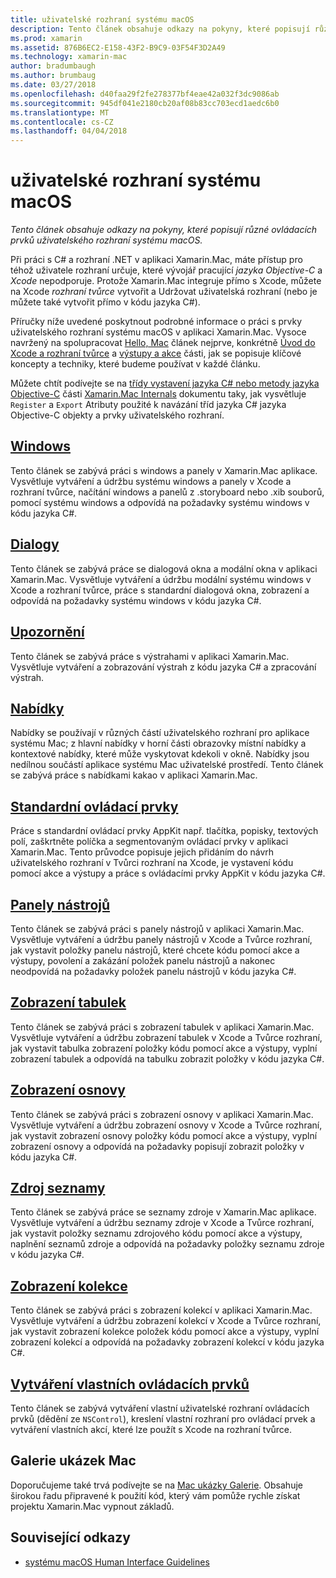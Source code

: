 ```yaml
---
title: uživatelské rozhraní systému macOS
description: Tento článek obsahuje odkazy na pokyny, které popisují různé ovládacích prvků uživatelského rozhraní systému macOS.
ms.prod: xamarin
ms.assetid: 876B6EC2-E158-43F2-B9C9-03F54F3D2A49
ms.technology: xamarin-mac
author: bradumbaugh
ms.author: brumbaug
ms.date: 03/27/2018
ms.openlocfilehash: d40faa29f2fe278377bf4eae42a032f3dc9086ab
ms.sourcegitcommit: 945df041e2180cb20af08b83cc703ecd1aedc6b0
ms.translationtype: MT
ms.contentlocale: cs-CZ
ms.lasthandoff: 04/04/2018
---
```

# <a name="macos-user-interface"></a>uživatelské rozhraní systému macOS

_Tento článek obsahuje odkazy na pokyny, které popisují různé ovládacích prvků uživatelského rozhraní systému macOS._

Při práci s C# a rozhraní .NET v aplikaci Xamarin.Mac, máte přístup pro téhož uživatele rozhraní určuje, které vývojář pracující *jazyka Objective-C* a *Xcode* nepodporuje. Protože Xamarin.Mac integruje přímo s Xcode, můžete na Xcode _rozhraní tvůrce_ vytvořit a Udržovat uživatelská rozhraní (nebo je můžete také vytvořit přímo v kódu jazyka C#).

Příručky níže uvedené poskytnout podrobné informace o práci s prvky uživatelského rozhraní systému macOS v aplikaci Xamarin.Mac. Vysoce navržený na spolupracovat [Hello, Mac](~/mac/get-started/hello-mac.md) článek nejprve, konkrétně [Úvod do Xcode a rozhraní tvůrce](~/mac/get-started/hello-mac.md#Introduction_to_Xcode_and_Interface_Builder) a [výstupy a akce](~/mac/get-started/hello-mac.md#Outlets_and_Actions) části, jak se popisuje klíčové koncepty a techniky, které budeme používat v každé článku.

Můžete chtít podívejte se na [třídy vystavení jazyka C# nebo metody jazyka Objective-C](~/mac/internals/how-it-works.md#exposing-c-classes--methods-to-objective-c) části [Xamarin.Mac Internals](~/mac/internals/how-it-works.md) dokumentu taky, jak vysvětluje `Register` a `Export` Atributy použité k navázání tříd jazyka C# jazyka Objective-C objekty a prvky uživatelského rozhraní.

## <a name="windowsmacuser-interfacewindowmd"></a>[Windows](~/mac/user-interface/window.md)

Tento článek se zabývá práci s windows a panely v Xamarin.Mac aplikace. Vysvětluje vytváření a údržbu systému windows a panely v Xcode a rozhraní tvůrce, načítání windows a panelů z .storyboard nebo .xib souborů, pomocí systému windows a odpovídá na požadavky systému windows v kódu jazyka C#.

## <a name="dialogsmacuser-interfacedialogmd"></a>[Dialogy](~/mac/user-interface/dialog.md)

Tento článek se zabývá práce se dialogová okna a modální okna v aplikaci Xamarin.Mac. Vysvětluje vytváření a údržbu modální systému windows v Xcode a rozhraní tvůrce, práce s standardní dialogová okna, zobrazení a odpovídá na požadavky systému windows v kódu jazyka C#.

## <a name="alertsmacuser-interfacealertmd"></a>[Upozornění](~/mac/user-interface/alert.md)

Tento článek se zabývá práce s výstrahami v aplikaci Xamarin.Mac. Vysvětluje vytváření a zobrazování výstrah z kódu jazyka C# a zpracování výstrah.

## <a name="menusmacuser-interfacemenumd"></a>[Nabídky](~/mac/user-interface/menu.md)

Nabídky se používají v různých částí uživatelského rozhraní pro aplikace systému Mac; z hlavní nabídky v horní části obrazovky místní nabídky a kontextové nabídky, které může vyskytovat kdekoli v okně. Nabídky jsou nedílnou součástí aplikace systému Mac uživatelské prostředí. Tento článek se zabývá práce s nabídkami kakao v aplikaci Xamarin.Mac.

## <a name="standard-controlsmacuser-interfacestandard-controlsmd"></a>[Standardní ovládací prvky](~/mac/user-interface/standard-controls.md)

Práce s standardní ovládací prvky AppKit např. tlačítka, popisky, textových polí, zaškrtněte políčka a segmentovaným ovládací prvky v aplikaci Xamarin.Mac. Tento průvodce popisuje jejich přidáním do návrh uživatelského rozhraní v Tvůrci rozhraní na Xcode, je vystavení kódu pomocí akce a výstupy a práce s ovládacími prvky AppKit v kódu jazyka C#.

## <a name="toolbarsmacuser-interfacetoolbarmd"></a>[Panely nástrojů](~/mac/user-interface/toolbar.md)

Tento článek se zabývá práci s panely nástrojů v aplikaci Xamarin.Mac. Vysvětluje vytváření a údržbu panely nástrojů v Xcode a Tvůrce rozhraní, jak vystavit položky panelu nástrojů, které chcete kódu pomocí akce a výstupy, povolení a zakázání položek panelu nástrojů a nakonec neodpovídá na požadavky položek panelu nástrojů v kódu jazyka C#.

## <a name="table-viewsmacuser-interfacetable-viewmd"></a>[Zobrazení tabulek](~/mac/user-interface/table-view.md)

Tento článek se zabývá práci s zobrazení tabulek v aplikaci Xamarin.Mac. Vysvětluje vytváření a údržbu zobrazení tabulek v Xcode a Tvůrce rozhraní, jak vystavit tabulka zobrazení položky kódu pomocí akce a výstupy, vyplní zobrazení tabulek a odpovídá na tabulku zobrazit položky v kódu jazyka C#.

## <a name="outline-viewsmacuser-interfaceoutline-viewmd"></a>[Zobrazení osnovy](~/mac/user-interface/outline-view.md)

Tento článek se zabývá práci s zobrazení osnovy v aplikaci Xamarin.Mac. Vysvětluje vytváření a údržbu zobrazení osnovy v Xcode a Tvůrce rozhraní, jak vystavit zobrazení osnovy položky kódu pomocí akce a výstupy, vyplní zobrazení osnovy a odpovídá na požadavky popisují zobrazit položky v kódu jazyka C#.

## <a name="source-listsmacuser-interfacesource-listmd"></a>[Zdroj seznamy](~/mac/user-interface/source-list.md)

Tento článek se zabývá práce se seznamy zdroje v Xamarin.Mac aplikace. Vysvětluje vytváření a údržbu seznamy zdroje v Xcode a Tvůrce rozhraní, jak vystavit položky seznamu zdrojového kódu pomocí akce a výstupy, naplnění seznamů zdroje a odpovídá na požadavky položky seznamu zdroje v kódu jazyka C#.

## <a name="collection-viewsmacuser-interfacecollection-viewmd"></a>[Zobrazení kolekce](~/mac/user-interface/collection-view.md)

Tento článek se zabývá práci s zobrazení kolekcí v aplikaci Xamarin.Mac. Vysvětluje vytváření a údržbu zobrazení kolekcí v Xcode a Tvůrce rozhraní, jak vystavit zobrazení kolekce položek kódu pomocí akce a výstupy, vyplní zobrazení kolekcí a odpovídá na požadavky zobrazení kolekcí v kódu jazyka C#.

## <a name="creating-custom-controlsmacuser-interfacecustom-controlsmd"></a>[Vytváření vlastních ovládacích prvků](~/mac/user-interface/custom-controls.md)

Tento článek se zabývá vytváření vlastní uživatelské rozhraní ovládacích prvků (dědění ze `NSControl`), kreslení vlastní rozhraní pro ovládací prvek a vytváření vlastních akcí, které lze použít s Xcode na rozhraní tvůrce.

## <a name="mac-samples-gallery"></a>Galerie ukázek Mac

Doporučujeme také trvá podívejte se na [Mac ukázky Galerie](https://developer.xamarin.com/samples/mac/all/). Obsahuje širokou řadu připravené k použití kód, který vám pomůže rychle získat projektu Xamarin.Mac vypnout základů.

## <a name="related-links"></a>Související odkazy

- [systému macOS Human Interface Guidelines](https://developer.apple.com/macos/human-interface-guidelines/overview/themes/)
